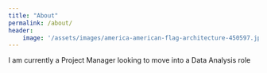 ```yaml
---
title: "About"
permalink: /about/
header:
    image: '/assets/images/america-american-flag-architecture-450597.jpg'
---
```


I am currently a Project Manager looking to move into a Data Analysis role